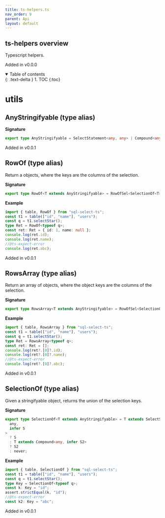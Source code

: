 ```yaml
---
title: ts-helpers.ts
nav_order: 9
parent: Api
layout: default
---
```


## ts-helpers overview

Typescript helpers.

Added in v0.0.0

<details open markdown="block">
  <summary>
    Table of contents
  </summary>
  {: .text-delta }
1. TOC
{:toc}
</details>

# utils

## AnyStringifyable (type alias)

**Signature**

```ts
export type AnyStringifyable = SelectStatement<any, any> | Compound<any, any>;
```

Added in v0.0.1

## RowOf (type alias)

Return a objects, where the keys are the columns of the selection.

**Signature**

```ts
export type RowOf<T extends AnyStringifyable> = RowOfSel<SelectionOf<T>>;
```

**Example**

```ts
import { table, RowOf } from "sql-select-ts";
const t1 = table(["id", "name"], "users");
const q = t1.selectStar();
type Ret = RowOf<typeof q>;
const ret: Ret = { id: 1, name: null };
console.log(ret.id);
console.log(ret.name);
//@ts-expect-error
console.log(ret.abc);
```

Added in v0.0.1

## RowsArray (type alias)

Return an array of objects, where the object keys are the columns of the selection.

**Signature**

```ts
export type RowsArray<T extends AnyStringifyable> = RowOfSel<SelectionOf<T>>[];
```

**Example**

```ts
import { table, RowsArray } from "sql-select-ts";
const t1 = table(["id", "name"], "users");
const q = t1.selectStar();
type Ret = RowsArray<typeof q>;
const ret: Ret = [];
console.log(ret?.[0]?.id);
console.log(ret?.[0]?.name);
//@ts-expect-error
console.log(ret?.[0]?.abc);
```

Added in v0.0.1

## SelectionOf (type alias)

Given a stringifyable object, returns the union of the selection keys.

**Signature**

```ts
export type SelectionOf<T extends AnyStringifyable> = T extends SelectStatement<
  any,
  infer S
>
  ? S
  : T extends Compound<any, infer S2>
  ? S2
  : never;
```

**Example**

```ts
import { table, SelectionOf } from "sql-select-ts";
const t1 = table(["id", "name"], "users");
const q = t1.selectStar();
type Key = SelectionOf<typeof q>;
const k: Key = "id";
assert.strictEqual(k, "id");
//@ts-expect-error
const k2: Key = "abc";
```

Added in v0.0.1
